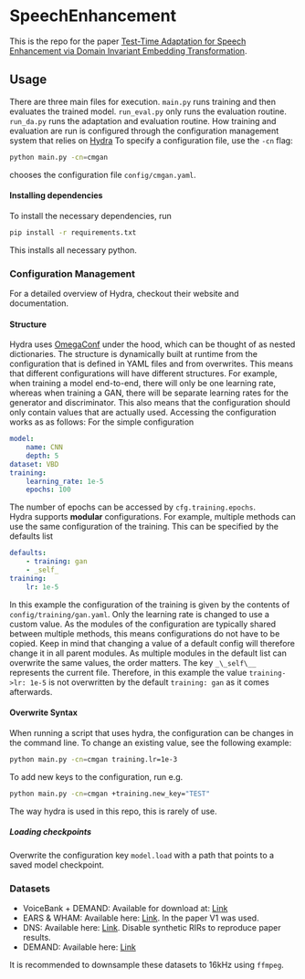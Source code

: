 # SpeechEnhancement
This is the repo for the paper [Test-Time Adaptation for Speech Enhancement via Domain Invariant Embedding Transformation](https://arxiv.org/abs/2509.04280).
## Usage
There are three main files for execution.
`main.py` runs training and then evaluates the trained model. 
`run_eval.py` only runs the evaluation routine.
`run_da.py` runs the adaptation and evaluation routine.
How training and evaluation are run is configured through the configuration management system that relies on [Hydra](https://hydra.cc/)
To specify a configuration file, use the `-cn` flag:
```bash
python main.py -cn=cmgan
```
chooses the configuration file `config/cmgan.yaml`.
#### Installing dependencies
To install the necessary dependencies, run
```bash
pip install -r requirements.txt
```
This installs all necessary python.
### Configuration Management
For a detailed overview of Hydra, checkout their website and documentation.
#### Structure
Hydra uses [OmegaConf](https://omegaconf.readthedocs.io/en/2.3_branch/) under the hood, which can be thought of as nested dictionaries.
The structure is dynamically built at runtime from the configuration that is defined in YAML files and from overwrites.
This means that different configurations will have different structures.
For example, when training a model end-to-end, there will only be one learning rate, whereas when training a GAN, there will be separate learning rates for the generator and discriminator.
This also means that the configuration should only contain values that are actually used.
Accessing the configuration works as as follows:
For the simple configuration
```YAML
model:
    name: CNN
    depth: 5
dataset: VBD
training:
    learning_rate: 1e-5
    epochs: 100
```
The number of epochs can be accessed by `cfg.training.epochs`. \
Hydra supports **modular** configurations. 
For example, multiple methods can use the same configuration of the training.
This can be specified by the defaults list
```YAML
defaults:
    - training: gan
    - _self_
training:
    lr: 1e-5
```
In this example the configuration of the training is given by the contents of `config/training/gan.yaml`.
Only the learning rate is changed to use a custom value.
As the modules of the configuration are typically shared between multiple methods, this means configurations do not have to be copied.
Keep in mind that changing a value of a default config will therefore change it in all parent modules.
As multiple modules in the default list can overwrite the same values, the order matters.
The key `_\_self\__` represents the current file.
Therefore, in this example the value `training->lr: 1e-5` is not overwritten by the default `training: gan` as it comes afterwards.
#### Overwrite Syntax
When running a script that uses hydra, the configuration can be changes in the command line.
To change an existing value, see the following example:
```bash
python main.py -cn=cmgan training.lr=1e-3
```
To add new keys to the configuration, run e.g.
```bash
python main.py -cn=cmgan +training.new_key="TEST"
```
The way hydra is used in this repo, this is rarely of use.

##### Loading checkpoints
Overwrite the configuration key `model.load` with a path that points to a saved model checkpoint.
### Datasets
- VoiceBank + DEMAND: Available for download at: [Link](https://datashare.ed.ac.uk/handle/10283/2791)
- EARS & WHAM: Available here: [Link](https://github.com/sp-uhh/ears_benchmark). In the paper V1 was used. 
- DNS: Available here: [Link](https://github.com/microsoft/DNS-Challenge/tree/v4dnschallenge_ICASSP2022). Disable synthetic RIRs to reproduce paper results.
- DEMAND: Available here: [Link](https://dcase-repo.github.io/dcase_datalist/datasets/scenes/demand.html)

It is recommended to downsample these datasets to 16kHz using `ffmpeg`.
